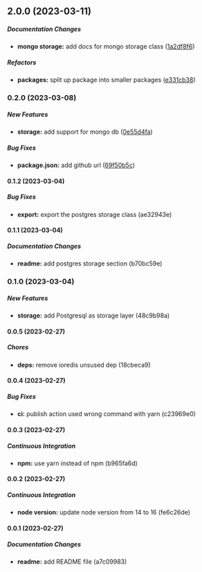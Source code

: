 ## 2.0.0 (2023-03-11)

##### Documentation Changes

* **mongo storage:**  add docs for mongo storage class ([1a2df8f6](https://github.com/khaledosama999/distributed-locks/commit/1a2df8f6b895c277f2b3690a8aac0937d1ee667f))

##### Refactors

* **packages:**  split up package into smaller packages ([e331cb38](https://github.com/khaledosama999/distributed-locks/commit/e331cb388077cda3e5a6a2e9fc6fa05e4dc25cba))

### 0.2.0 (2023-03-08)

##### New Features

* **storage:**  add support for mongo db ([0e55d4fa](https://github.com/khaledosama999/distributed-locks/commit/0e55d4fabbcad1ea9ccb2e2b678ddf4eccbc617e))

##### Bug Fixes

* **package.json:**  add github url ([69f50b5c](https://github.com/khaledosama999/distributed-locks/commit/69f50b5cd4e5639edfbc7189ab7af61dc159ec58))

#### 0.1.2 (2023-03-04)

##### Bug Fixes

* **export:**  export the postgres storage class (ae32943e)

#### 0.1.1 (2023-03-04)

##### Documentation Changes

* **readme:**  add postgres storage section (b70bc59e)

### 0.1.0 (2023-03-04)

##### New Features

* **storage:**  add Postgresql as storage layer (48c9b98a)

#### 0.0.5 (2023-02-27)

##### Chores

* **deps:**  remove ioredis unsused dep (18cbeca9)

#### 0.0.4 (2023-02-27)

##### Bug Fixes

* **ci:**  publish action used wrong command with yarn (c23969e0)

#### 0.0.3 (2023-02-27)

##### Continuous Integration

* **npm:**  use yarn instead of npm (b965fa6d)

#### 0.0.2 (2023-02-27)

##### Continuous Integration

* **node version:**  update node version from 14 to 16 (fe6c26de)

#### 0.0.1 (2023-02-27)

##### Documentation Changes

* **readme:**  add README file (a7c09983)

